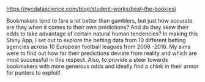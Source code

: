 https://nycdatascience.com/blog/student-works/beat-the-bookies/

Bookmakers tend to fare a lot better than gamblers, but just how accurate are they when it comes to their own predictions? And do they skew their odds to take advantage of certain natural human tendencies? In making this Shiny App, I set out to explore the betting data from 10 different betting agencies across 10 European football leagues from 2008 -2016. My aims were to find out how far their predictions deviate from reality and which are most successful in this respect. Also, to provide a steer towards bookmakers with more generous odds and ideally find a chink in their armor for punters to exploit!
